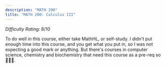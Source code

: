 ```yaml
---
description: "MATH 200"
title: "MATH 200: Calculus III"
---
```


*Difficulty Rating:* 8/10

To do well in this course, either take MathHL, or self-study. I didn't put enough time into this course, and you get what you put in, so I was not expecting a good mark or anything. But there's courses in computer science, chemistry and biochemistry that need this course as a pre-req so 🤷🏻‍♀.
